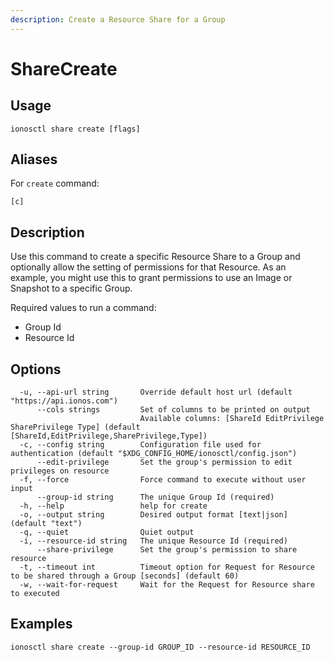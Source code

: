 ```yaml
---
description: Create a Resource Share for a Group
---
```


# ShareCreate

## Usage

```text
ionosctl share create [flags]
```

## Aliases

For `create` command:

```text
[c]
```

## Description

Use this command to create a specific Resource Share to a Group and optionally allow the setting of permissions for that Resource. As an example, you might use this to grant permissions to use an Image or Snapshot to a specific Group.

Required values to run a command:

* Group Id
* Resource Id

## Options

```text
  -u, --api-url string       Override default host url (default "https://api.ionos.com")
      --cols strings         Set of columns to be printed on output 
                             Available columns: [ShareId EditPrivilege SharePrivilege Type] (default [ShareId,EditPrivilege,SharePrivilege,Type])
  -c, --config string        Configuration file used for authentication (default "$XDG_CONFIG_HOME/ionosctl/config.json")
      --edit-privilege       Set the group's permission to edit privileges on resource
  -f, --force                Force command to execute without user input
      --group-id string      The unique Group Id (required)
  -h, --help                 help for create
  -o, --output string        Desired output format [text|json] (default "text")
  -q, --quiet                Quiet output
  -i, --resource-id string   The unique Resource Id (required)
      --share-privilege      Set the group's permission to share resource
  -t, --timeout int          Timeout option for Request for Resource to be shared through a Group [seconds] (default 60)
  -w, --wait-for-request     Wait for the Request for Resource share to executed
```

## Examples

```text
ionosctl share create --group-id GROUP_ID --resource-id RESOURCE_ID
```

